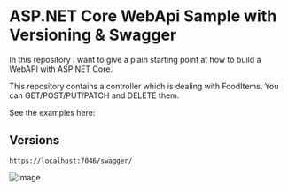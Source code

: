 # ASP.NET Core WebApi Sample with Versioning & Swagger

In this repository I want to give a plain starting point at how to build a WebAPI with ASP.NET Core.

This repository contains a controller which is dealing with FoodItems. You can GET/POST/PUT/PATCH and DELETE them.


See the examples here: 

## Versions

``` https://localhost:7046/swagger/ ```

![image](https://github.com/user-attachments/assets/d61189e0-9457-401f-84c5-d8c6c127ce46)

